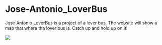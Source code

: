 # Jose-Antonio_LoverBus
Jose Antonio LoverBus is a project of a lover bus.
The website will show a map that where the lover bus is.
Catch up and hold up on it!

![](https://i.imgur.com/DM4C6P3.png)
